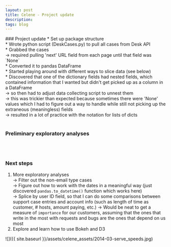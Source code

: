 ```yaml
---
layout: post
title: Celene - Project update
description:
tags: blog
---
```

<section>
	<section>
### Project update
* Set up package structure<br>
* Wrote python script (DeskCases.py) to pull all cases from Desk API<br>
* Grabbed the cases<br>
-> required pulling 'next' URL field from each page until that field was `None`<br>
* Converted it to pandas DataFrame<br>
* Started playing around with different ways to slice data (see below)<br>
* Discovered that one of the dictionary fields had nested fields, which contained information that I wanted but didn't get picked up as a column in a DataFrame<br>
-> so then had to adjust data collecting script to unnest them<br>
-> this was trickier than expected because sometimes there were 'None' values which I had to figure out a way to handle while still not picking up the extraneous (meaningless) fields<br>
-> resulted in a lot of practice with the notation for lists of dicts
<br><br>

### Preliminary exploratory analyses

<script>
>>> df_emails.columns
Index([u'active_at', u'assigned_group', u'assigned_user', u'attachments', u'blurb', u'created_at', u'customer', u'external_id', u'first_opened_at', u'first_resolved_at', u'history', u'id', u'labels', u'language', u'message', u'notes', u'opened_at', u'priority', u'received_at', u'replies', u'resolved_at', u'self', u'status', u'subject', u'type', u'updated_at'], dtype='object')
</script>

<script>
>>> df_emails = df[df['type']=='email']
>>> df_emails.groupby('assigned_user').type.count()
assigned_user
/api/v2/users/15969134     964
/api/v2/users/17044883      43
/api/v2/users/17061360      48
/api/v2/users/17233390     269
/api/v2/users/18722989     234
/api/v2/users/18723040     263
/api/v2/users/20009893     132
/api/v2/users/21015119       3
/api/v2/users/21097337     249
/api/v2/users/21119707    1779
/api/v2/users/21192331      60
/api/v2/users/21202435      13
/api/v2/users/21564094      15
/api/v2/users/21743396       1
/api/v2/users/21806616       8

</script>

<script>
>>> df_emails.describe()
       attachments           id        notes     priority      replies
count  7262.000000  7262.000000  7262.000000  7262.000000  7262.000000
mean      0.173644  4298.381025     0.187139     3.767970     2.627926
std       0.870964  2516.498128     0.499370     0.900965     2.567064
min       0.000000   101.000000     0.000000     1.000000     0.000000
25%       0.000000  2050.250000     0.000000     4.000000     1.000000
50%       0.000000  4243.500000     0.000000     4.000000     2.000000
75%       0.000000  6477.500000     0.000000     4.000000     3.000000
max      28.000000  8743.000000     8.000000     9.000000    32.000000

</script>

<script>
>>> df_emails.groupby('assigned_user').sum()
                        attachments        id  notes  priority  replies
assigned_user
/api/v2/users/15969134          173   2233292    165      3842     2811
/api/v2/users/17044883            4     75934      2       172       84
/api/v2/users/17061360            5    103844      1       192      142
/api/v2/users/17233390           84    696378     29      1083      963
/api/v2/users/18722989           70    838498     50       937      851
/api/v2/users/18723040           96   1211308     37      1053     1117
/api/v2/users/20009893           27    420813     16       531      401
/api/v2/users/21015119            0      7643      1        12       11
/api/v2/users/21097337           45   1987725    197      1064      887
/api/v2/users/21119707          481  10566131    455      7189     6790
/api/v2/users/21192331           13    329922     20       245      241
/api/v2/users/21202435           18     93102      7        53       84
/api/v2/users/21564094            5    113735     26        66       80
/api/v2/users/21743396            0      8119      0         4        5
/api/v2/users/21806616            1     69541      3        32        8
</script>

<script>

>>> df_emails.groupby(['customer', 'id']).sum()
                                  attachments  notes  priority  replies
customer                    id
/api/v2/customers/100226150 4919            2      0         4       11
/api/v2/customers/100339567 4920            0      1         4        1
                            5911            0      0         4        2
/api/v2/customers/100383348 4922            0      0         4        1
                            4995            0      0         4        5
                            4996            5      2         4       14
                            5011            0      0         4        5
                            5015            0      0         4        2
                            5016            0      0         4        3
                            5042            2      0         4        8
                            5070            0      0         4        1
                            5077            0      0         4        2
                            5114            0      0         4       13
                            5145            2      0         4        2
                            5354            0      2         4       12
                            5367            0      0         4        4
                            5386            0      0         4        2
                            5453            0      0         4        3
                            5487            0      1         4        5
                            5488            0      0         4        3
                            6368            0      0         4        4
                            6369            0      0         4        3
                            6439            0      0         4        5
                            6483            0      0         4        2
                            6686            0      1         4        4
                            6743            0      0         4        1
                            6778            0      0         4        1
                            6803            0      0         4       13
                            6804            0      0         4        2
                            6806            4      0         4       26
                            6833            0      0         4        6
                            6868            0      0         4        3
                            6895            0      1         4        4
                            7002            0      0         4        5
                            7398            0      0         4        2
                            8332            0      1         4        9
                            8394            0      1         4        2
/api/v2/customers/100406118 4929            0      0         4        1
/api/v2/customers/100422946 4932            1      1         4        2
/api/v2/customers/100534901 4937            0      0         4        2
                            5659            0      0         4        8
                            5662            0      0         4        2
/api/v2/customers/100589766 4938            0      0         4        3
                            7856            0      0         4        2
/api/v2/customers/100592460 4939            0      0         4        1
/api/v2/customers/100655862 4943            0      1         4        1
/api/v2/customers/100689655 4947            0      0         4        2
                            8170            0      0         5        1
                            8429            0      1         5        2
                            8581            0      0         5        1
/api/v2/customers/100706475 4948            0      0         4        2
/api/v2/customers/100729640 4949            0      0         4        4
/api/v2/customers/100868239 4951            0      0         4        7
                            7331            0      0         4        2
/api/v2/customers/100901496 4953            0      0         4        3
                            5353            0      0         4        5
/api/v2/customers/100914598 4954            0      1         4        3
                            4977            0      0         4        1
/api/v2/customers/100931583 4956            0      0         4        2
                            4970            0      0         4        4
                                          ...    ...       ...      ...

[7262 rows x 4 columns]

</script>

<br><br>

### Next steps
1. More exploratory analyses<br>
-> Filter out the non-email type cases<br>
-> Figure out how to work with the dates in a meaningful way (just discovered `pandas.to_datetime()` function which works here)<br>
-> Splice by user ID field, so that I can do some comparisons between support case entries and account info (such as length of time as customer, # hosts, amount paying, etc.)
-> Would be neat to get a measure of `importance` for our customers, assuming that the ones that write in the most with requests and bugs are the ones that depend on us most<br>
2. Explore and learn how to use Bokeh and D3<br>

![]({{ site.baseurl }}/assets/celene_assets/2014-03-serve_speeds.jpg)<br>



</section>
</section>
